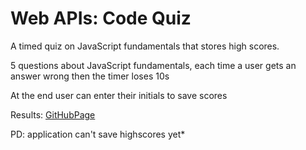# Web APIs: Code Quiz

A timed quiz on JavaScript fundamentals that stores high scores.

5 questions about JavaScript fundamentals, each time a user gets an answer wrong then the timer loses 10s

At the end user can enter their initials to save scores

Results: 
[GitHubPage](https://r-alo.github.io/hmwSession4/)

<!-- ![Code Quiz Challenge]() -->


PD: application can't save highscores yet*